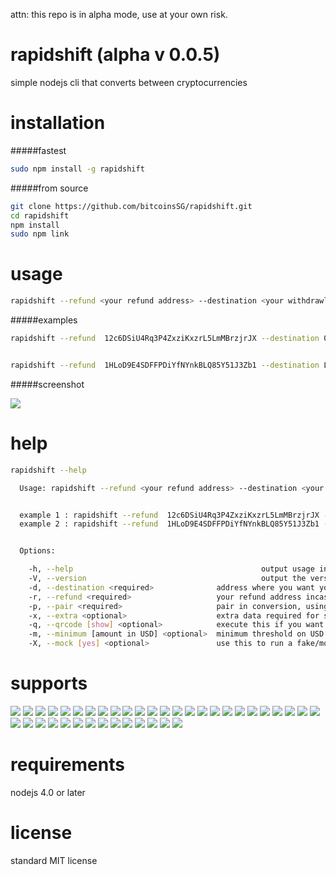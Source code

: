 attn: this repo is in alpha mode, use at your own risk.

rapidshift (alpha v 0.0.5)
=====================

simple nodejs cli that converts between cryptocurrencies



installation 
=====================
#####fastest
```bash
sudo npm install -g rapidshift 
```

#####from source
```bash
git clone https://github.com/bitcoinsSG/rapidshift.git
cd rapidshift
npm install 
sudo npm link 
```

usage
=====================
```bash
rapidshift --refund <your refund address> --destination <your withdrawl address> --pair <symbolOfSourceCoin_symbolOfDestinatinCoin> --[other options]
```

#####examples


```bash
rapidshift --refund  12c6DSiU4Rq3P4ZxziKxzrL5LmMBrzjrJX --destination 0xde0b295669a9fd93d5f28d9ec85e40f4cb697bae--pair btc_eth


rapidshift --refund  1HLoD9E4SDFFPDiYfNYnkBLQ85Y51J3Zb1 --destination LSdTvMHRm8sScqwCi6x9wzYQae8JeZhx6y--pair btc_ltc --qrcode show
```

#####screenshot


![](http://i.imgur.com/blkWyqW.jpg)


help
=====================
```bash
rapidshift --help                                                                                                                                       

  Usage: rapidshift --refund <your refund address> --destination <your withdrawl address> --pair <symbolOfSourceCoin_symbolOfDestinatinCoin> --[other options] 


  example 1 : rapidshift --refund  12c6DSiU4Rq3P4ZxziKxzrL5LmMBrzjrJX --destination 0xde0b295669a9fd93d5f28d9ec85e40f4cb697bae --pair btc_eth 
  example 2 : rapidshift --refund  1HLoD9E4SDFFPDiYfNYnkBLQ85Y51J3Zb1 --destination LSdTvMHRm8sScqwCi6x9wzYQae8JeZhx6y --pair btc_ltc --qrcode show 


  Options:

    -h, --help                                          output usage information
    -V, --version                                       output the version number
    -d, --destination <required>              address where you want your funds sent after exchange.
    -r, --refund <required>                   your refund address incase anything goes wrong during an exchange
    -p, --pair <required>                     pair in conversion, using official symbols (e.g. bitcoin to ether; btc_eth, dash to ether; dash_eth)
    -x, --extra <optional>                    extra data required for special exchanges
    -q, --qrcode [show] <optional>            execute this if you want the qr codes to show up for payments
    -m, --minimum [amount in USD] <optional>  minimum threshold on USD exchanged
    -X, --mock [yes] <optional>               use this to run a fake/mock execution [for devs]

```

supports
=====================
![](https://shapeshift.io/images/coins/bitcoin.png) ![](https://shapeshift.io/images/coins/ether.png) ![](https://shapeshift.io/images/coins/ripple.png) ![](https://shapeshift.io/images/coins/litecoin.png) ![](https://shapeshift.io/images/coins/dash.png) ![](https://shapeshift.io/images/coins/maidsafe.png) ![](https://shapeshift.io/images/coins/dogecoin.png) ![](https://shapeshift.io/images/coins/monero.png)
![](https://shapeshift.io/images/coins/blackcoin.png) ![](https://shapeshift.io/images/coins/bitshares.png) ![](https://shapeshift.io/images/coins/bitcoindark.png) ![](https://shapeshift.io/images/coins/clams.png) ![](https://shapeshift.io/images/coins/counterparty.png) ![](https://shapeshift.io/images/coins/digibyte.png) ![](https://shapeshift.io/images/coins/emercoin.png) ![](https://shapeshift.io/images/coins/factoids.png) ![](https://shapeshift.io/images/coins/feathercoin.png) ![](https://shapeshift.io/images/coins/gemz.png) ![](https://shapeshift.io/images/coins/mastercoin.png) ![](https://shapeshift.io/images/coins/mintcoin.png) ![](https://shapeshift.io/images/coins/namecoin.png) ![](https://shapeshift.io/images/coins/nubits.png) ![](https://shapeshift.io/images/coins/nxt.png) ![](https://shapeshift.io/images/coins/novacoin.png) ![](https://shapeshift.io/images/coins/potcoin.png) ![](https://shapeshift.io/images/coins/peercoin.png) ![](https://shapeshift.io/images/coins/reddcoin.png) ![](https://shapeshift.io/images/coins/shadowcash.png) ![](https://shapeshift.io/images/coins/startcoin.png) ![](https://shapeshift.io/images/coins/storjcoinx.png)  ![](https://shapeshift.io/images/coins/unobtanium.png) ![](https://shapeshift.io/images/coins/vericoin.png) ![](https://shapeshift.io/images/coins/vertcoin.png) ![](https://shapeshift.io/images/coins/monacoin.png) ![](https://shapeshift.io/images/coins/stellar.png) ![](https://shapeshift.io/images/coins/florincoin.png) ![](https://shapeshift.io/images/coins/arch.png) ![](https://shapeshift.io/images/coins/bitcrystals.png) ![](https://shapeshift.io/images/coins/hyper.png)


requirements
=====================
nodejs 4.0 or later

license
=====================
standard MIT license

